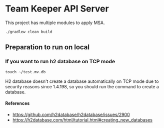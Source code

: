 # Team Keeper API Server

This project has multiple modules to apply MSA.

```shell
./gradlew clean build
```

## Preparation to run on local

### If you want to run h2 database on TCP mode

```shell
touch ~/test.mv.db
```

H2 database doesn't create a database automatically on TCP mode due to security reasons since 1.4.198,
so you should run the command to create a database.

#### References

- https://github.com/h2database/h2database/issues/2900
- https://h2database.com/html/tutorial.html#creating_new_databases
